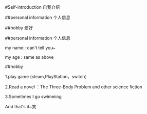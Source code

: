 #Self-introduction 自我介绍

##personal information 个人信息

##hobby 爱好

##personal information 个人信息

my name : can't tell you~

my age : same as above

##hobby

1.play game (steam,PlayStation，switch）

2.Read a novel ：The Three-Body Problem and other science fiction

3.Sometimes I go swimming

And that's it~笑

